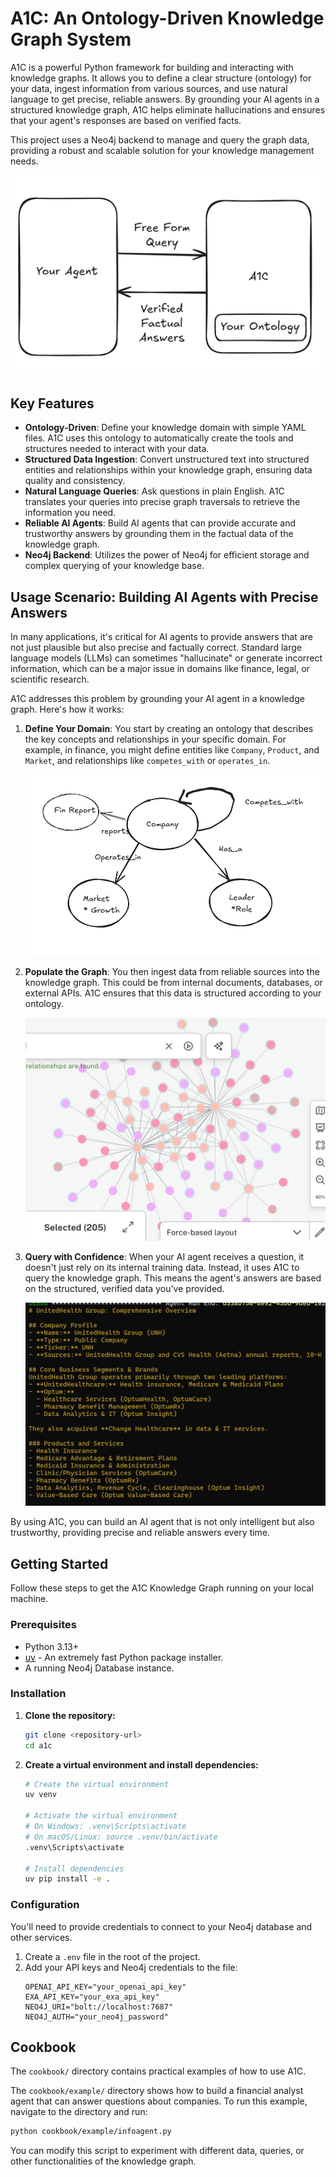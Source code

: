# A1C: An Ontology-Driven Knowledge Graph System

A1C is a powerful Python framework for building and interacting with knowledge graphs. It allows you to define a clear structure (ontology) for your data, ingest information from various sources, and use natural language to get precise, reliable answers. By grounding your AI agents in a structured knowledge graph, A1C helps eliminate hallucinations and ensures that your agent's responses are based on verified facts.

This project uses a Neo4j backend to manage and query the graph data, providing a robust and scalable solution for your knowledge management needs.

![Architecture](public/Architecture.png)

## Key Features

-   **Ontology-Driven**: Define your knowledge domain with simple YAML files. A1C uses this ontology to automatically create the tools and structures needed to interact with your data.
-   **Structured Data Ingestion**: Convert unstructured text into structured entities and relationships within your knowledge graph, ensuring data quality and consistency.
-   **Natural Language Queries**: Ask questions in plain English. A1C translates your queries into precise graph traversals to retrieve the information you need.
-   **Reliable AI Agents**: Build AI agents that can provide accurate and trustworthy answers by grounding them in the factual data of the knowledge graph.
-   **Neo4j Backend**: Utilizes the power of Neo4j for efficient storage and complex querying of your knowledge base.

## Usage Scenario: Building AI Agents with Precise Answers

In many applications, it's critical for AI agents to provide answers that are not just plausible but also precise and factually correct. Standard large language models (LLMs) can sometimes "hallucinate" or generate incorrect information, which can be a major issue in domains like finance, legal, or scientific research.

A1C addresses this problem by grounding your AI agent in a knowledge graph. Here's how it works:

1.  **Define Your Domain**: You start by creating an ontology that describes the key concepts and relationships in your specific domain. For example, in finance, you might define entities like `Company`, `Product`, and `Market`, and relationships like `competes_with` or `operates_in`.

    ![Ontology Example](public/Onto_example.png)

2.  **Populate the Graph**: You then ingest data from reliable sources into the knowledge graph. This could be from internal documents, databases, or external APIs. A1C ensures that this data is structured according to your ontology.

    ![Example Knowledge Graph](public/example_KG.png)

3.  **Query with Confidence**: When your AI agent receives a question, it doesn't just rely on its internal training data. Instead, it uses A1C to query the knowledge graph. This means the agent's answers are based on the structured, verified data you've provided.

    ![Query Example](public/Query_example.jpeg)

By using A1C, you can build an AI agent that is not only intelligent but also trustworthy, providing precise and reliable answers every time.

## Getting Started

Follow these steps to get the A1C Knowledge Graph running on your local machine.

### Prerequisites

-   Python 3.13+
-   [uv](https://github.com/astral-sh/uv) - An extremely fast Python package installer.
-   A running Neo4j Database instance.

### Installation

1.  **Clone the repository:**
    ```bash
    git clone <repository-url>
    cd a1c
    ```

2.  **Create a virtual environment and install dependencies:**
    ```bash
    # Create the virtual environment
    uv venv
    
    # Activate the virtual environment
    # On Windows: .venv\Scripts\activate
    # On macOS/Linux: source .venv/bin/activate
    .venv\Scripts\activate

    # Install dependencies
    uv pip install -e .
    ```

### Configuration

You'll need to provide credentials to connect to your Neo4j database and other services.

1.  Create a `.env` file in the root of the project.
2.  Add your API keys and Neo4j credentials to the file:
    ```
    OPENAI_API_KEY="your_openai_api_key"
    EXA_API_KEY="your_exa_api_key"
    NEO4J_URI="bolt://localhost:7687"
    NEO4J_AUTH="your_neo4j_password"
    ```

## Cookbook

The `cookbook/` directory contains practical examples of how to use A1C.

The `cookbook/example/` directory shows how to build a financial analyst agent that can answer questions about companies. To run this example, navigate to the directory and run:

```bash
python cookbook/example/infoagent.py
```

You can modify this script to experiment with different data, queries, or other functionalities of the knowledge graph.
